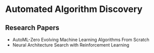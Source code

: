# Automated Algorithm Discovery

## Research Papers

- AutoML-Zero Evolving Machine Learning Algorithms From Scratch
- Neural Architecture Search with Reinforcement Learning
